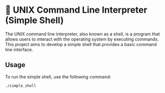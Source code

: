# 🔗 UNIX Command Line Interpreter (Simple Shell)

The UNIX command line interpreter, also known as a shell, is a program that allows users to interact with the operating system by executing commands. This project aims to develop a simple shell that provides a basic command line interface.

## Usage

To run the simple shell, use the following command:

```shell
./simple_shell

